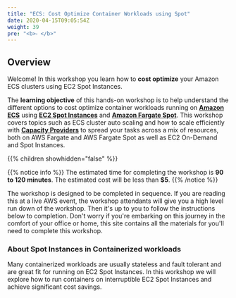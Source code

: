 ```yaml
---
title: "ECS: Cost Optimize Container Workloads using Spot"
date: 2020-04-15T09:05:54Z
weight: 39
pre: "<b>⁃ </b>"
---
```


## Overview

Welcome! In this workshop you learn how to **cost optimize** your Amazon ECS clusters using EC2 Spot Instances.

The **learning objective** of this hands-on workshop is to help understand the different options to cost optimize container workloads running on **[Amazon ECS](https://aws.amazon.com/ecs/)** using **[EC2 Spot Instances](https://aws.amazon.com/ec2/spot/)** and **[Amazon Fargate Spot](https://aws.amazon.com/fargate/)**. This workshop covers topics such as ECS cluster auto scaling and how to scale efficiently with **[Capacity Providers](https://docs.aws.amazon.com/AmazonECS/latest/developerguide/cluster-capacity-providers.html)** to spread your tasks across a mix of resources, both on AWS Fargate and AWS Fargate Spot as well as EC2 On-Demand and Spot Instances.

{{% children showhidden="false" %}}

{{% notice info %}}
The estimated time for completing the workshop is **90 to 120 minutes**. The estimated cost will be less than **$5**.
{{% /notice %}}

The workshop is designed to be completed in sequence. If you are reading this at a live AWS event, the workshop attendants will give you a high level run down of the workshop. Then it's up to you to follow the instructions below to completion. Don't worry if you're embarking on this journey in the comfort of your office or home, this site contains all the materials for you'll need to complete this workshop.


### About Spot Instances in Containerized workloads

Many containerized workloads are usually stateless and fault tolerant and are great fit for running on EC2 Spot Instances. In this workshop we will explore how to run containers on interruptible EC2 Spot Instances and achieve significant cost savings.
